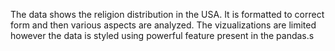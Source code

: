 The data shows the religion distribution in the USA. It is formatted to correct form and then various aspects are analyzed. The vizualizations are limited however the data is styled using powerful feature present in the pandas.s
